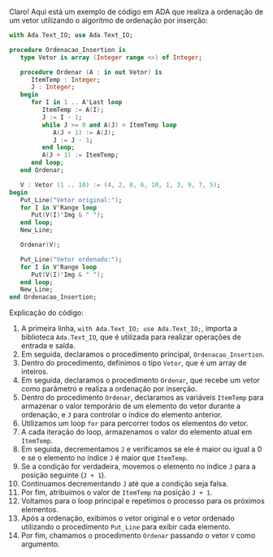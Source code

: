 Claro! Aqui está um exemplo de código em ADA que realiza a ordenação de um vetor utilizando o algoritmo de ordenação por inserção:

```ada
with Ada.Text_IO; use Ada.Text_IO;

procedure Ordenacao_Insertion is
   type Vetor is array (Integer range <>) of Integer;

   procedure Ordenar (A : in out Vetor) is
      ItemTemp : Integer;
      J : Integer;
   begin
      for I in 1 .. A'Last loop
         ItemTemp := A(I);
         J := I - 1;
         while J >= 0 and A(J) > ItemTemp loop
            A(J + 1) := A(J);
            J := J - 1;
         end loop;
         A(J + 1) := ItemTemp;
      end loop;
   end Ordenar;

   V : Vetor (1 .. 10) := (4, 2, 8, 6, 10, 1, 3, 9, 7, 5);
begin
   Put_Line("Vetor original:");
   for I in V'Range loop
      Put(V(I)'Img & " ");
   end loop;
   New_Line;

   Ordenar(V);

   Put_Line("Vetor ordenado:");
   for I in V'Range loop
      Put(V(I)'Img & " ");
   end loop;
   New_Line;
end Ordenacao_Insertion;
```

Explicação do código:

1. A primeira linha, `with Ada.Text_IO; use Ada.Text_IO;`, importa a biblioteca `Ada.Text_IO`, que é utilizada para realizar operações de entrada e saída.
2. Em seguida, declaramos o procedimento principal, `Ordenacao_Insertion`.
3. Dentro do procedimento, definimos o tipo `Vetor`, que é um array de inteiros.
4. Em seguida, declaramos o procedimento `Ordenar`, que recebe um vetor como parâmetro e realiza a ordenação por inserção.
5. Dentro do procedimento `Ordenar`, declaramos as variáveis `ItemTemp` para armazenar o valor temporário de um elemento do vetor durante a ordenação, e `J` para controlar o índice do elemento anterior.
6. Utilizamos um loop `for` para percorrer todos os elementos do vetor.
7. A cada iteração do loop, armazenamos o valor do elemento atual em `ItemTemp`.
8. Em seguida, decrementamos `J` e verificamos se ele é maior ou igual a 0 e se o elemento no índice `J` é maior que `ItemTemp`.
9. Se a condição for verdadeira, movemos o elemento no índice `J` para a posição seguinte (`J + 1`).
10. Continuamos decrementando `J` até que a condição seja falsa.
11. Por fim, atribuímos o valor de `ItemTemp` na posição `J + 1`.
12. Voltamos para o loop principal e repetimos o processo para os próximos elementos.
13. Após a ordenação, exibimos o vetor original e o vetor ordenado utilizando o procedimento `Put_Line` para exibir cada elemento.
14. Por fim, chamamos o procedimento `Ordenar` passando o vetor `V` como argumento.